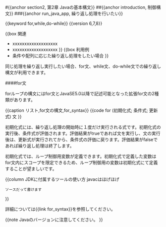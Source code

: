 #{{anchor section2, 第2章 Javaの基本構文}}
##{{anchor introduction, 制御構文}}
###{{anchor run_java_app, 繰り返し処理を行いたい}}

{{keyword for,while,do-while}}
{{version 6,7,8}}

{{box 関連
- xxxxxxxxxxxxxxxxxxx
- xxxxxxxxxxxxxxxxxxx
}}
{{box 利用例
- 条件や配列に応じた繰り返し処理をしたい場合
}}

同じ処理を繰り返し実行したい場合、for文、while文、do-while文での繰り返し構文が利用できます。 

####for文

forループの構文にはfor文とJavaSE5.0以降で記述可能となった拡張for文の2種類があります。 

{{caption リスト,for文の構文,for_syntax}}
{{code
for (初期化式; 条件式; 更新式)
 文
}}

初期化式には、繰り返し処理の開始時に１度だけ実行される式です。初期化式の実行後、条件式が評価されます。評価結果がtrueであれば文を実行し、文の実行後は、更新式が実行されてから、条件式の評価に戻ります。評価結果がfalseであれば繰り返し処理は終了します。

初期化式では、ループ制御用変数が定義できます。初期化式で定義した変数はfor文内にスコープを限定できるため、ループ制御用の変数は初期化式にて定義することが望ましいです。 

{{column JDKに付属するツールの使い方
javacはほげほげ
```
ソースだって書けます
```
}}

詳細については{{link for_syntax}}を参照してください。

{{note
Javaのバージョンに注意してください。
}}
